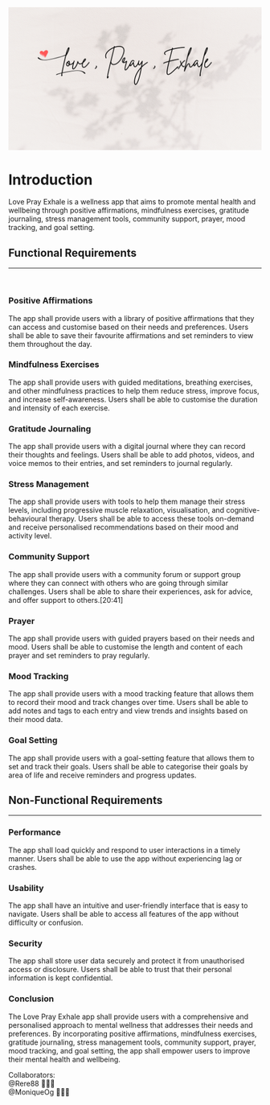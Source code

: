 ![Banner Logo](/client/public/images/Love_Pray_Exhale.png)

# Introduction 
Love Pray Exhale is a wellness app that aims to promote mental health and wellbeing through positive affirmations, mindfulness exercises, gratitude journaling, stress management tools, community support, prayer, mood tracking, and goal setting.

## Functional Requirements
---
<br>

### Positive Affirmations
The app shall provide users with a library of positive affirmations that they can access and customise based on their needs and preferences. Users shall be able to save their favourite affirmations and set reminders to view them throughout the day.



### Mindfulness Exercises
The app shall provide users with guided meditations, breathing exercises, and other mindfulness practices to help them reduce stress, improve focus, and increase self-awareness. Users shall be able to customise the duration and intensity of each exercise.

### Gratitude Journaling
The app shall provide users with a digital journal where they can record their thoughts and feelings. Users shall be able to add photos, videos, and voice memos to their entries, and set reminders to journal regularly.

### Stress Management
The app shall provide users with tools to help them manage their stress levels, including progressive muscle relaxation, visualisation, and cognitive-behavioural therapy. Users shall be able to access these tools on-demand and receive personalised recommendations based on their mood and activity level.

### Community Support
The app shall provide users with a community forum or support group where they can connect with others who are going through similar challenges. Users shall be able to share their experiences, ask for advice, and offer support to others.[20:41]

### Prayer
The app shall provide users with guided prayers based on their needs and mood. Users shall be able to customise the length and content of each prayer and set reminders to pray regularly.

### Mood Tracking
The app shall provide users with a mood tracking feature that allows them to record their mood and track changes over time. Users shall be able to add notes and tags to each entry and view trends and insights based on their mood data.

### Goal Setting
The app shall provide users with a goal-setting feature that allows them to set and track their goals. Users shall be able to categorise their goals by area of life and receive reminders and progress updates.

## Non-Functional Requirements
---

### Performance
The app shall load quickly and respond to user interactions in a timely manner. Users shall be able to use the app without experiencing lag or crashes.

### Usability
The app shall have an intuitive and user-friendly interface that is easy to navigate. Users shall be able to access all features of the app without difficulty or confusion.

### Security
The app shall store user data securely and protect it from unauthorised access or disclosure. Users shall be able to trust that their personal information is kept confidential.

### Conclusion
The Love Pray Exhale app shall provide users with a comprehensive and personalised approach to mental wellness that addresses their needs and preferences. By incorporating positive affirmations, mindfulness exercises, gratitude journaling, stress management tools, community support, prayer, mood tracking, and goal setting, the app shall empower users to improve their mental health and wellbeing.

Collaborators:
<br>
@Rere88 👩🏾‍💻
<br>
@MoniqueOg 👩🏿‍💻